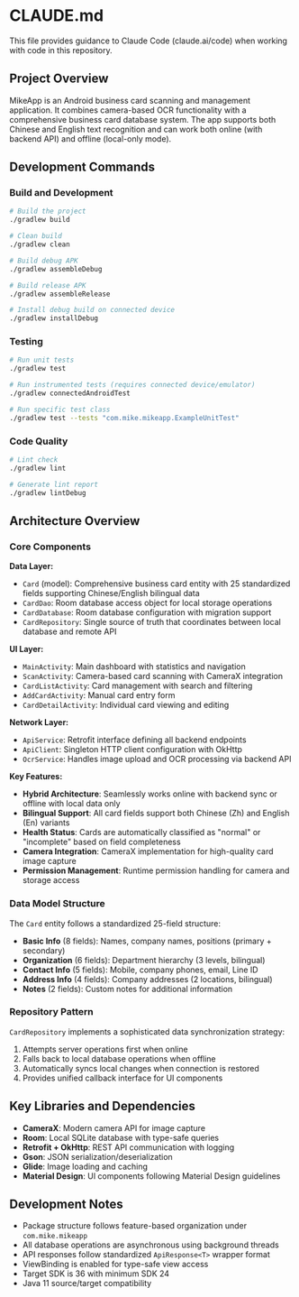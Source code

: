 # CLAUDE.md

This file provides guidance to Claude Code (claude.ai/code) when working with code in this repository.

## Project Overview

MikeApp is an Android business card scanning and management application. It combines camera-based OCR functionality with a comprehensive business card database system. The app supports both Chinese and English text recognition and can work both online (with backend API) and offline (local-only mode).

## Development Commands

### Build and Development
```bash
# Build the project
./gradlew build

# Clean build
./gradlew clean

# Build debug APK
./gradlew assembleDebug

# Build release APK
./gradlew assembleRelease

# Install debug build on connected device
./gradlew installDebug
```

### Testing
```bash
# Run unit tests
./gradlew test

# Run instrumented tests (requires connected device/emulator)
./gradlew connectedAndroidTest

# Run specific test class
./gradlew test --tests "com.mike.mikeapp.ExampleUnitTest"
```

### Code Quality
```bash
# Lint check
./gradlew lint

# Generate lint report
./gradlew lintDebug
```

## Architecture Overview

### Core Components

**Data Layer:**
- `Card` (model): Comprehensive business card entity with 25 standardized fields supporting Chinese/English bilingual data
- `CardDao`: Room database access object for local storage operations
- `CardDatabase`: Room database configuration with migration support
- `CardRepository`: Single source of truth that coordinates between local database and remote API

**UI Layer:**
- `MainActivity`: Main dashboard with statistics and navigation
- `ScanActivity`: Camera-based card scanning with CameraX integration
- `CardListActivity`: Card management with search and filtering
- `AddCardActivity`: Manual card entry form
- `CardDetailActivity`: Individual card viewing and editing

**Network Layer:**
- `ApiService`: Retrofit interface defining all backend endpoints
- `ApiClient`: Singleton HTTP client configuration with OkHttp
- `OcrService`: Handles image upload and OCR processing via backend API

**Key Features:**
- **Hybrid Architecture**: Seamlessly works online with backend sync or offline with local data only
- **Bilingual Support**: All card fields support both Chinese (Zh) and English (En) variants
- **Health Status**: Cards are automatically classified as "normal" or "incomplete" based on field completeness
- **Camera Integration**: CameraX implementation for high-quality card image capture
- **Permission Management**: Runtime permission handling for camera and storage access

### Data Model Structure

The `Card` entity follows a standardized 25-field structure:
- **Basic Info** (8 fields): Names, company names, positions (primary + secondary)
- **Organization** (6 fields): Department hierarchy (3 levels, bilingual)
- **Contact Info** (5 fields): Mobile, company phones, email, Line ID
- **Address Info** (4 fields): Company addresses (2 locations, bilingual)
- **Notes** (2 fields): Custom notes for additional information

### Repository Pattern

`CardRepository` implements a sophisticated data synchronization strategy:
1. Attempts server operations first when online
2. Falls back to local database operations when offline
3. Automatically syncs local changes when connection is restored
4. Provides unified callback interface for UI components

## Key Libraries and Dependencies

- **CameraX**: Modern camera API for image capture
- **Room**: Local SQLite database with type-safe queries
- **Retrofit + OkHttp**: REST API communication with logging
- **Gson**: JSON serialization/deserialization
- **Glide**: Image loading and caching
- **Material Design**: UI components following Material Design guidelines

## Development Notes

- Package structure follows feature-based organization under `com.mike.mikeapp`
- All database operations are asynchronous using background threads
- API responses follow standardized `ApiResponse<T>` wrapper format
- ViewBinding is enabled for type-safe view access
- Target SDK is 36 with minimum SDK 24
- Java 11 source/target compatibility